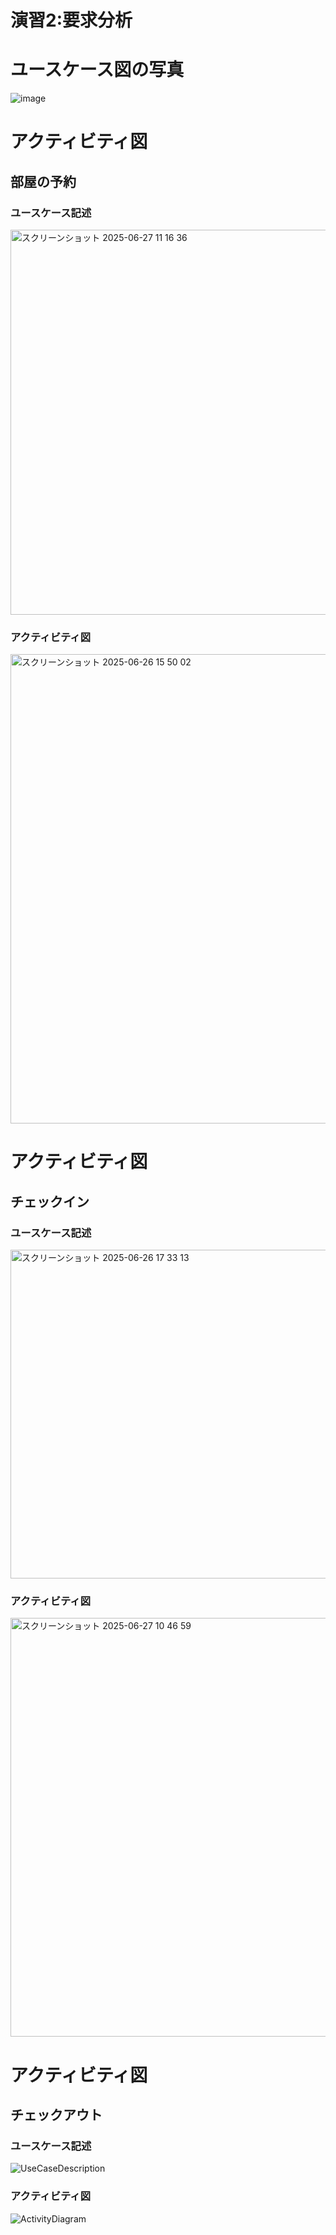 # 演習2:要求分析
# ユースケース図の写真

![image](https://github.com/user-attachments/assets/1174e749-0edf-4cb9-877d-e07e4b8728bd)

# アクティビティ図
## 部屋の予約
### ユースケース記述
<img width="616" alt="スクリーンショット 2025-06-27 11 16 36" src="https://github.com/user-attachments/assets/2d67ebfa-4e57-4f5e-8396-36888466a016" />

### アクティビティ図
<img width="751" alt="スクリーンショット 2025-06-26 15 50 02" src="https://github.com/user-attachments/assets/b99a8a93-ed37-4177-81a7-f94ded90b6cb" />

# アクティビティ図
## チェックイン
### ユースケース記述
<img width="526" alt="スクリーンショット 2025-06-26 17 33 13" src="https://github.com/user-attachments/assets/e3088594-9211-4629-8cbe-05ec38c3297e" />

### アクティビティ図
<img width="670" alt="スクリーンショット 2025-06-27 10 46 59" src="https://github.com/user-attachments/assets/8f6fc364-2cb5-47f6-8db8-f444cbe15d38" />


# アクティビティ図
## チェックアウト
### ユースケース記述
![UseCaseDescription](https://github.com/user-attachments/assets/358cae4b-e3cc-42e8-85d7-bbb3bb81190c)

### アクティビティ図
![ActivityDiagram](https://github.com/user-attachments/assets/050cc44e-1c1d-4e84-b2c9-b2963404ae4e)


